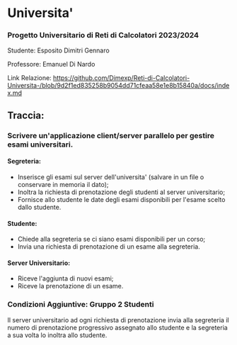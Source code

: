 # Universita'

### Progetto Universitario di Reti di Calcolatori 2023/2024

Studente: Esposito Dimitri Gennaro

Professore: Emanuel Di Nardo

Link Relazione: https://github.com/Dimexp/Reti-di-Calcolatori-Universita-/blob/9d2f1ed835258b9054dd71cfeaa58e1e8b15840a/docs/index.md

## Traccia:

### Scrivere un'applicazione client/server parallelo per gestire esami universitari.

#### Segreteria:

- Inserisce gli esami sul server dell'universita' (salvare in un file o conservare in memoria il dato);
- Inoltra la richiesta di prenotazione degli studenti al server universitario;
- Fornisce allo studente le date degli esami disponibili per l'esame scelto dallo studente.

#### Studente:

- Chiede alla segreteria se ci siano esami disponibili per un corso;
- Invia una richiesta di prenotazione di un esame alla segreteria.

#### Server Universitario:

- Riceve l'aggiunta di nuovi esami;
- Riceve la prenotazione di un esame.

### Condizioni Aggiuntive: Gruppo 2 Studenti

Il server universitario ad ogni richiesta di prenotazione invia alla segreteria il numero di prenotazione progressivo
assegnato allo studente e la segreteria a sua volta lo inoltra allo studente.

